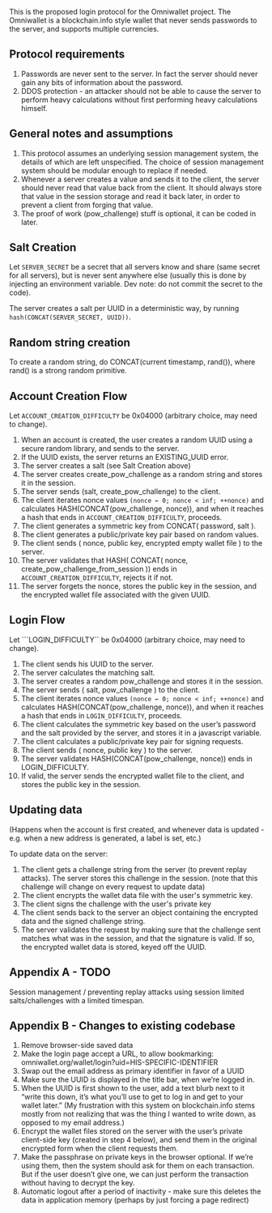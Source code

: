 This is the proposed login protocol for the Omniwallet project. The Omniwallet is a blockchain.info style wallet that never sends passwords to the server, and supports multiple currencies.

## Protocol requirements

1. Passwords are never sent to the server. In fact the server should never gain any bits of information about the password.
2. DDOS protection - an attacker should not be able to cause the server to perform heavy calculations without first performing heavy calculations himself.

## General notes and assumptions

1. This protocol assumes an underlying session management system, the details of which are left unspecified. The choice of session management system should be modular enough to replace if needed.
2. Whenever a server creates a value and sends it to the client, the server should never read that value back from the client. It should always store that value in the session storage and read it back later, in order to prevent a client from forging that value.
3. The proof of work (pow_challenge) stuff is optional, it can be coded in later.

## Salt Creation ##
Let ``SERVER_SECRET`` be a secret that all servers know and share (same secret for all servers), but is never sent anywhere else (usually this is done by injecting an environment variable. Dev note: do not commit the secret to the code).

The server creates a salt per UUID in a deterministic way, by running ``hash(CONCAT(SERVER_SECRET, UUID))``.

## Random string creation ##
To create a random string, do CONCAT(current timestamp, rand()), where rand() is a strong random primitive.

## Account Creation Flow
Let ``ACCOUNT_CREATION_DIFFICULTY`` be 0x04000 (arbitrary choice, may need to change). 

1. When an account is created, the user creates a random UUID using a secure random library, and sends to the server.
2. If the UUID exists, the server returns an EXISTING_UUID error.
3. The server creates a salt (see Salt Creation above)
4. The server creates create_pow_challenge as a random string and stores it in the session.
5. The server sends (salt, create_pow_challenge) to the client.
6. The client iterates nonce values ``(nonce ← 0; nonce < inf; ++nonce)`` and calculates HASH(CONCAT(pow_challenge, nonce)), and when it reaches a hash that ends in ``ACCOUNT_CREATION_DIFFICULTY``, proceeds.
7. The client generates a symmetric key from CONCAT( password, salt ).
8. The client generates a public/private key pair based on random values.
9. The client sends ( nonce, public key, encrypted empty wallet file ) to the server.
10. The server validates that HASH( CONCAT( nonce, create_pow_challenge_from_session )) ends in ``ACCOUNT_CREATION_DIFFICULTY``, rejects it if not.
11. The server forgets the nonce, stores the public key in the session, and the encrypted wallet file associated with the given UUID.

## Login Flow

Let ```LOGIN_DIFFICULTY`` be 0x04000 (arbitrary choice, may need to change).

1. The client sends his UUID to the server.
2. The server calculates the matching salt.
3. The server creates a random pow_challenge and stores it in the session.
4. The server sends ( salt, pow_challenge ) to the client.
5. The client iterates nonce values ``(nonce ← 0; nonce < inf; ++nonce)`` and calculates HASH(CONCAT(pow_challenge, nonce)), and when it reaches a hash that ends in ``LOGIN_DIFFICULTY``, proceeds.
6. The client calculates the symmetric key based on the user’s password and the salt provided by the server, and stores it in a javascript variable.
7. The client calculates a public/private key pair for signing requests.
8. The client sends ( nonce, public key ) to the server.
8. The server validates HASH(CONCAT(pow_challenge, nonce)) ends in LOGIN_DIFFICULTY.
9. If valid, the server sends the encrypted wallet file to the client, and stores the public key in the session.

## Updating data

(Happens when the account is first created, and whenever data is updated - e.g. when a new address is generated, a label is set, etc.)

To update data on the server:

1. The client gets a challenge string from the server (to prevent replay attacks).  The server stores this challenge in the session.  (note that this challenge will change on every request to update data)
2. The client encrypts the wallet data file with the user's symmetric key.
3. The client signs the challenge with the user's private key
4. The client sends back to the server an object containing the encrypted data and the signed challenge string.
5. The server validates the request by making sure that the challenge sent matches what was in the session, and that the signature is valid.  If so, the encrypted wallet data is stored, keyed off the UUID.

## Appendix A - TODO

Session management / preventing replay attacks using session limited salts/challenges with a limited timespan.

## Appendix B - Changes to existing codebase

1. Remove browser-side saved data
2. Make the login page accept a URL, to allow bookmarking:
	omniwallet.org/wallet/login?uid=HIS-SPECIFIC-IDENTIFIER 
3. Swap out the email address as primary identifier in favor of a UUID
4. Make sure the UUID is displayed in the title bar, when we’re logged in.
5. When the UUID is first shown to the user, add a text blurb next to it “write this down, it’s what you’ll use to get to log in and get to your wallet later.”  (My frustration with this system on blockchain.info stems mostly from not realizing that was the thing I wanted to write down, as opposed to my email address.)
6. Encrypt the wallet files stored on the server with the user’s private client-side key (created in step 4 below), and send them in the original encrypted form when the client requests them.
7. Make the passphrase on private keys in the browser optional.  If we’re using them, then the system should ask for them on each transaction.  But if the user doesn’t give one, we can just perform the transaction without having to decrypt the key.
8. Automatic logout after a period of inactivity - make sure this deletes the data in application memory (perhaps by just forcing a page redirect)
